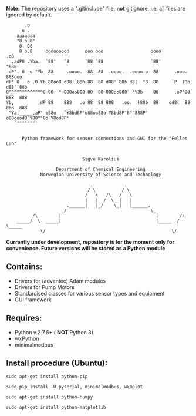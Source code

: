 **Note:** The repository uses a ".gitinclude" file, **not** gitignore, i.e. all files are ignored by default.

```
       .O
      o .
    aaaaaaa
    "8.o 8"
     8. O8
     8 o.8     ooooooooo      ooo ooo                  oooo             .o8
  ,adPO .Yba,  `88'   `8      `88 `88                  `88'            "888
 dP". O  o "Yb  88     .oooo.  88  88  .oooo.  .oooo.o  88      .ooo.  888ooo.
dP' O . o .O`Yb 88oo8 d88'`88b 88  88 d88'`88b d8(  "8  88     `P  )8b d88'`88b
8^^^^^^^^^^^^^8 88  " 888oo888 88  88 888oo888` "Y8b.   88      .oP"88 888  888
Yb,         ,dP 88    888   .o 88  88 888   .oo.  )88b  88    od8(  88 888  888
 "Ya,_____,aP" o88o   `Y8bd8P'o88oo88o`Y8bd8P'8""888P' o88oood8`Y88""8o`Y8od8P'
   `"""""""'


      Python framework for sensor connections and GUI for the "Felles Lab".


                             Sigve Karolius

                   Department of Chemical Engineering
             Norwegian University of Science and Technology

                                .            .
                               / \          / \
                              /   \   /\   /   \
                              |   |  /  \  |   |
                       .______|   |_/    \_|   |______.
                     _/                                \_
          /\        |                                    |        /\
    _____/  \  _____|                                    |_____  /  \_____
             \/                                                \/

```

**Currently under development, repository is for the moment only for convenience. Future versions will be stored as a Python module**

Contains:
---------
* Drivers for (advantec) Adam modules
* Drivers for Pump Motors
* Standardised classes for various sensor types and equipment
* GUI framework

Requires:
---------
* Python v.2.7.6+ ( **NOT** Python 3)
* wxPython
* minimalmodbus

Install procedure (Ubuntu):
---------------------------

```{.bash}
sudo apt-get install python-pip 
```

```{.bash}
sudo pip install -U pyserial, minimalmodbus, wxmplot
```

```{.bash}
sudo apt-get install python-numpy
```

```{.bash}
sudo apt-get install python-matplotlib
```